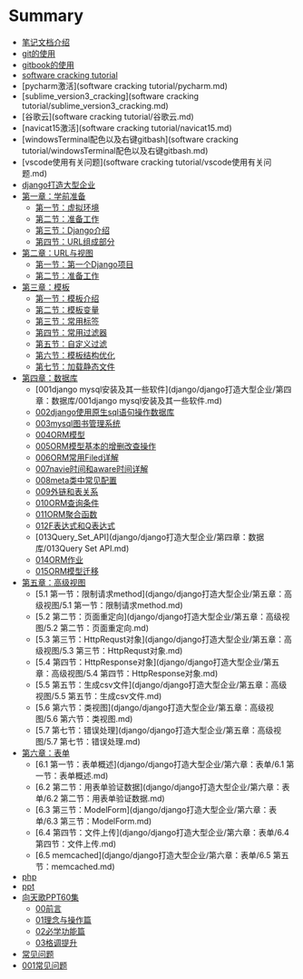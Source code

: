 # Summary

* [笔记文档介绍](README.md)
* [git的使用](git的使用/git的使用.md)
* [gitbook的使用](gitbook的使用/快速使用gitbook.md)
* [software cracking tutorial]()
 * [pycharm激活](software cracking tutorial/pycharm.md) 
 * [sublime_version3_cracking](software cracking tutorial/sublime_version3_cracking.md)
 * [谷歌云](software cracking tutorial/谷歌云.md)
 * [navicat15激活](software cracking tutorial/navicat15.md)
 * [windowsTerminal配色以及右键gitbash](software cracking tutorial/windowsTerminal配色以及右键gitbash.md)
 * [vscode使用有关问题](software cracking tutorial/vscode使用有关问题.md)
* [django打造大型企业](django/django打造大型企业/README.md)
 * [第一章：学前准备]()
   * [第一节：虚拟环境](django/django打造大型企业/第一章：学前准备/第一节：虚拟环境.md)
   * [第二节：准备工作](django/django打造大型企业/第一章：学前准备/第二节：准备工作.md)
   * [第三节：Django介绍](django/django打造大型企业/第一章：学前准备/第三节：Django介绍.md)
   * [第四节：URL组成部分](django/django打造大型企业/第一章：学前准备/第四节：URL组成部分.md)
 * [第二章：URL与视图]()
   * [第一节：第一个Django项目](django/django打造大型企业/第二章：URL与视图/第一节：第一个Django项目.md)
   * [第二节：准备工作](django/django打造大型企业/第二章：URL与视图/第二节：视图与URL分发器.md)
 * [第三章：模板]()
   * [第一节：模板介绍](django/django打造大型企业/第三章：模板/第一节：模板介绍.md)
   * [第二节：模板变量](django/django打造大型企业/第三章：模板/第二节：模板变量.md)
   * [第三节：常用标签](django/django打造大型企业/第三章：模板/第三节：常用标签.md)
   * [第四节：常用过滤器](django/django打造大型企业/第三章：模板/第四节：常用过滤器.md)
   * [第五节：自定义过滤](django/django打造大型企业/第三章：模板/第五节：自定义过滤.md)
   * [第六节：模板结构优化](django/django打造大型企业/第三章：模板/第六节：模板结构优化.md)
   * [第七节：加载静态文件](django/django打造大型企业/第三章：模板/第七节：加载静态文件.md)
 * [第四章：数据库]()
   * [001django mysql安装及其一些软件](django/django打造大型企业/第四章：数据库/001django mysql安装及其一些软件.md)
   * [002django使用原生sql语句操作数据库](django/django打造大型企业/第四章：数据库/002django使用原生sql语句操作数据库.md)
   * [003mysql图书管理系统](django/django打造大型企业/第四章：数据库/003mysql图书管理系统.md)
   * [004ORM模型](django/django打造大型企业/第四章：数据库/004ORM模型.md)
   * [005ORM模型基本的增删改查操作](django/django打造大型企业/第四章：数据库/005ORM模型基本的增删改查操作.md)
   * [006ORM常用Filed详解](django/django打造大型企业/第四章：数据库/006ORM常用Filed详解.md)
   * [007navie时间和aware时间详解](django/django打造大型企业/第四章：数据库/007navie时间和aware时间详解.md)
   * [008meta类中常见配置](django/django打造大型企业/第四章：数据库/008meta类中常见配置.md)
   * [009外链和表关系](django/django打造大型企业/第四章：数据库/009外链和表关系.md)
   * [010ORM查询条件](django/django打造大型企业/第四章：数据库/010ORM查询条件.md)
   * [011ORM聚合函数](django/django打造大型企业/第四章：数据库/011ORM聚合函数.md)
   * [012F表达式和Q表达式](django/django打造大型企业/第四章：数据库/012F表达式和Q表达式.md)
   * [013Query_Set_API](django/django打造大型企业/第四章：数据库/013Query Set API.md)
   * [014ORM作业](django/django打造大型企业/第四章：数据库/014ORM作业.md)
   * [015ORM模型迁移](django/django打造大型企业/第四章：数据库/015ORM模型迁移.md)
 * [第五章：高级视图]()
   * [5.1 第一节：限制请求method](django/django打造大型企业/第五章：高级视图/5.1 第一节：限制请求method.md)
   * [5.2 第二节：页面重定向](django/django打造大型企业/第五章：高级视图/5.2 第二节：页面重定向.md)
   * [5.3 第三节：HttpRequst对象](django/django打造大型企业/第五章：高级视图/5.3 第三节：HttpRequst对象.md)
   * [5.4 第四节：HttpResponse对象](django/django打造大型企业/第五章：高级视图/5.4 第四节：HttpResponse对象.md)
   * [5.5 第五节：生成csv文件](django/django打造大型企业/第五章：高级视图/5.5 第五节：生成csv文件.md)
   * [5.6 第六节：类视图](django/django打造大型企业/第五章：高级视图/5.6 第六节：类视图.md)
   * [5.7 第七节：错误处理](django/django打造大型企业/第五章：高级视图/5.7 第七节：错误处理.md)
 * [第六章：表单]()
   * [6.1 第一节：表单概述](django/django打造大型企业/第六章：表单/6.1 第一节：表单概述.md)
   * [6.2 第二节：用表单验证数据](django/django打造大型企业/第六章：表单/6.2 第二节：用表单验证数据.md)
   * [6.3 第三节：ModelForm](django/django打造大型企业/第六章：表单/6.3 第三节：ModelForm.md)
   * [6.4 第四节：文件上传](django/django打造大型企业/第六章：表单/6.4 第四节：文件上传.md)
   * [6.5 memcached](django/django打造大型企业/第六章：表单/6.5 第五节：memcached.md)
* [php](php/README.md)
* [ppt]()
 * [向天歌PPT60集](ppt/向天歌ppt/README.md)
   * [00前言](ppt/向天歌ppt/00前言.md)
   * [01理念与操作篇](ppt/向天歌ppt/01理念与操作篇.md)
   * [02必学功能篇](ppt/向天歌ppt/02必学功能篇.md)
   * [03格调提升](ppt/向天歌ppt/03格调提升.md)
* [常见问题](常见问题每个文档50个/README.md)
 * [001常见问题](常见问题每个文档50个/001常见问题.md)